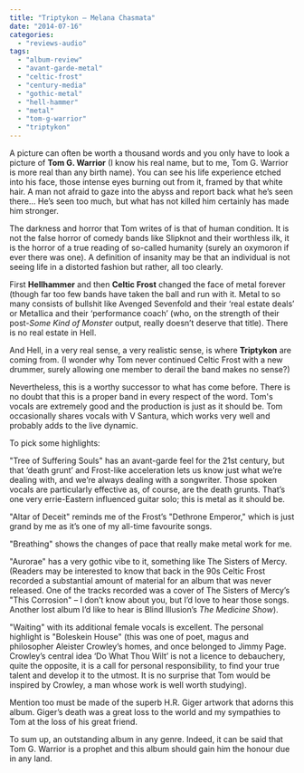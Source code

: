 ```yaml
---
title: "Triptykon – Melana Chasmata"
date: "2014-07-16"
categories: 
  - "reviews-audio"
tags: 
  - "album-review"
  - "avant-garde-metal"
  - "celtic-frost"
  - "century-media"
  - "gothic-metal"
  - "hell-hammer"
  - "metal"
  - "tom-g-warrior"
  - "triptykon"
---
```


A picture can often be worth a thousand words and you only have to look a picture of **Tom G. Warrior** (I know his real name, but to me, Tom G. Warrior is more real than any birth name). You can see his life experience etched into his face, those intense eyes burning out from it, framed by that white hair. A man not afraid to gaze into the abyss and report back what he’s seen there… He’s seen too much, but what has not killed him certainly has made him stronger.

The darkness and horror that Tom writes of is that of human condition. It is not the false horror of comedy bands like Slipknot and their worthless ilk, it is the horror of a true reading of so-called humanity (surely an oxymoron if ever there was one). A definition of insanity may be that an individual is not seeing life in a distorted fashion but rather, all too clearly.

First **Hellhammer** and then **Celtic Frost** changed the face of metal forever (though far too few bands have taken the ball and run with it. Metal to so many consists of bullshit like Avenged Sevenfold and their ‘real estate deals’ or Metallica and their ‘performance coach’ (who, on the strength of their post-_Some Kind of Monster_ output, really doesn’t deserve that title). There is no real estate in Hell.

And Hell, in a very real sense, a very realistic sense, is where **Triptykon** are coming from. (I wonder why Tom never continued Celtic Frost with a new drummer, surely allowing one member to derail the band makes no sense?)

Nevertheless, this is a worthy successor to what has come before. There is no doubt that this is a proper band in every respect of the word. Tom's vocals are extremely good and the production is just as it should be. Tom occasionally shares vocals with V Santura, which works very well and probably adds to the live dynamic.

To pick some highlights:

"Tree of Suffering Souls" has an avant-garde feel for the 21st century, but that ‘death grunt’ and Frost-like acceleration lets us know just what we’re dealing with, and we’re always dealing with a songwriter. Those spoken vocals are particularly effective as, of course, are the death grunts. That’s one very errie-Eastern influenced guitar solo; this is metal as it should be.

"Altar of Deceit" reminds me of the Frost’s "Dethrone Emperor," which is just grand by me as it’s one of my all-time favourite songs.

"Breathing" shows the changes of pace that really make metal work for me.

"Aurorae" has a very gothic vibe to it, something like The Sisters of Mercy. (Readers may be interested to know that back in the 90s Celtic Frost recorded a substantial amount of material for an album that was never released. One of the tracks recorded was a cover of The Sisters of Mercy’s "This Corrosion" – I don’t know about you, but I’d love to hear those songs. Another lost album I’d like to hear is Blind Illusion’s _The Medicine Show_).

"Waiting" with its additional female vocals is excellent. The personal highlight is "Boleskein House" (this was one of poet, magus and philosopher Aleister Crowley’s homes, and once belonged to Jimmy Page. Crowley’s central idea ‘Do What Thou Wilt’ is not a licence to debauchery, quite the opposite, it is a call for personal responsibility, to find your true talent and develop it to the utmost. It is no surprise that Tom would be inspired by Crowley, a man whose work is well worth studying).

Mention too must be made of the superb H.R. Giger artwork that adorns this album. Giger’s death was a great loss to the world and my sympathies to Tom at the loss of his great friend.

To sum up, an outstanding album in any genre. Indeed, it can be said that Tom G. Warrior is a prophet and this album should gain him the honour due in any land.
